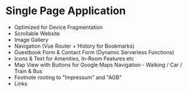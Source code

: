 # Single Page Application

- Optimized for Device Fragmentation
- Scrollable Website
- Image Gallery
- Navigation (Vue Router + History for Bookmarks)
- Guestbook Form & Contact Form (Dynamic Serverless Functions)
- Icons & Text for Amenities, In-Room Features etc
- Map View with Buttons for Google Maps Navigation - Walking / Car / Train & Bus
- Footnote rooting to "Impressum" and "AGB"
- Links
